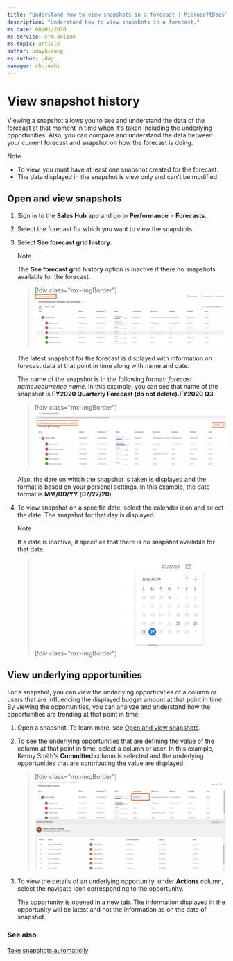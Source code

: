 ```yaml
---
title: "Understand how to view snapshots in a forecast | MicrosoftDocs"
description: "Understand how to view snapshots in a forecast."
ms.date: 08/01/2020
ms.service: crm-online
ms.topic: article
author: udaykirang
ms.author: udag
manager: shujoshi
---
```


# View snapshot history

<!-- Early access preview note will be added here -->

Viewing a snapshot allows you to see and understand the data of the forecast at that moment in time when it's taken including the underlying opportunities. Also, you can compare and understand the data between your current forecast and snapshot on how the forecast is doing.

>[!NOTE]
>-	To view, you must have at least one snapshot created for the forecast.
>-	The data displayed in the snapshot is view only and can't be modified.

## Open and view snapshots

1.	Sign in to the **Sales Hub** app and go to **Performance** > **Forecasts**.

2.	Select the forecast for which you want to view the snapshots.

3.	Select **See forecast grid history**. 

    >[!NOTE]
    >The **See forecast grid history** option is inactive if there no snapshots available for the forecast.

    > [!div class="mx-imgBorder"]
    > ![Select the see forecast grid history option](media/predictive-forecasting-snapshot-select-forecast-grid-history.png "Select the see forecast grid history option")

    The latest snapshot for the forecast is displayed with information on forecast data at that point in time along with name and date.

    The name of the snapshot is in the following format: *forecast name.recurrence name*. In this example, you can see that name of the snapshot is **FY2020 Quarterly Forecast (do not delete).FY2020 Q3**.

    > [!div class="mx-imgBorder"]
    > ![See forecast grid name and date](media/predictive-forecasting-snapshot-forecast-grid-name-date.png "See forecast grid name and date")

    Also, the date on which the snapshot is taken is displayed and the format is based on your personal settings. In this example, the date format is **MM/DD/YY** (**07/27/20**).
  
4.	To view snapshot on a specific date, select the calendar icon and select the date. The snapshot for that day is displayed.

    >[!NOTE]
    >If a date is inactive, it specifies that there is no snapshot available for that date.

    > [!div class="mx-imgBorder"]
    > ![Select a date to view forecast history](media/predictive-forecasting-snapshot-select-date-forecast-history.png "Select a date to view forecast history")
 
## View underlying opportunities

For a snapshot, you can view the underlying opportunities of a column or users that are influencing the displayed budget amount at that point in time. By viewing the opportunities, you can analyze and understand how the opportunities are trending at that point in time.

1.	Open a snapshot. To learn more, see [Open and view snapshots](#open-and-view-snapshots).

2.	To see the underlying opportunities that are defining the value of the column at that point in time, select a column or user. In this example, Kenny Smith's **Committed** column is selected and the underlying opportunities that are contributing the value are displayed.

    > [!div class="mx-imgBorder"]
    > ![Select column to view underlying opportunities](media/predictive-forecasting-snapshot-select-column-underlying-opportunities.png "Select column to view underlying opportunities")

3.	To view the details of an underlying opportunity, under **Actions** column, select the navigate icon corresponding to the opportunity. 

    The opportunity is opened in a new tab. The information displayed in the opportunity will be latest and not the information as on the date of snapshot.

### See also

[Take snapshots automaticlly](take-snapshots-daily.md)